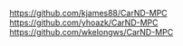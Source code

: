https://github.com/kjames88/CarND-MPC
https://github.com/yhoazk/CarND-MPC
https://github.com/wkelongws/CarND-MPC
